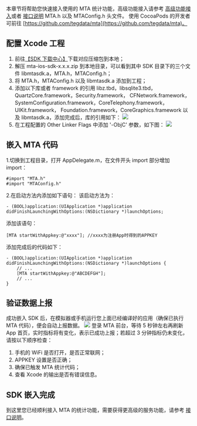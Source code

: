 本章节将帮助您快速接入使用的 MTA 统计功能，高级功能接入请参考 [高级功能接入](/document/product/549/14976)或者 [接口说明](/document/product/549/12859) MTA.h 以及 MTAConfig.h 头文件。
使用 CocoaPods 的开发者可前往 [https://github.com/tegdata/mta](https://github.com/tegdata/mta)。

## 配置 Xcode 工程
1. 前往[【SDK 下载中心】](http://mta.qq.com/mta/ctr_index/download)下载对应压缩包到本地；
2. 解压 mta-ios-sdk-x.x.x.zip 到本地目录，可以看到其中 SDK 目录下的三个文件 libmtasdk.a，MTA.h，MTAConfig.h；
3. 将 MTA.h，MTAConfig.h 以及 libmtasdk.a 添加到工程；
4. 添加以下库或者 framework 的引用 libz.tbd，libsqlite3.tbd，QuartzCore.framework，Security.framework， CFNetwork.framework，SystemConfiguration.framework，CoreTelephony.framework[]()，UIKit.framework， Foundation.framework，CoreGraphics.framework 以及 libmtasdk.a，添加完成后，库的引用如下：
![](https://mc.qcloudimg.com/static/img/2cbe5ee05515acbff5c3e05e98d777a9/image.png)
5. 在工程配置的 Other Linker Flags 中添加 '-ObjC' 参数，如下图：
![](https://mc.qcloudimg.com/static/img/dbd8742a715f2e1b414b731b6b28743b/image.png)

## 嵌入 MTA 代码
1.切换到工程目录，打开 AppDelegate.m，在文件开头 import 部分增加 import：
```
#import "MTA.h"
#import "MTAConfig.h"
```
2.在启动方法内添加如下语句：
该启动方法为：

```
- (BOOL)application:(UIApplication *)application
didFinishLaunchingWithOptions:(NSDictionary *)launchOptions;
```
添加该语句：
```
[MTA startWithAppkey:@"xxxx"]; //xxxx为注册App时得到的APPKEY
```
添加完成后的代码如下：
```
- (BOOL)application:(UIApplication *)application
didFinishLaunchingWithOptions:(NSDictionary *)launchOptions {
    // ...
    [MTA startWithAppkey:@"ABCDEFGH"];
    // ...
}
```

## 验证数据上报
成功嵌入 SDK 后，在模拟器或手机运行您上面已经编译好的应用（确保已执行 MTA 代码），便会自动上报数据。
![](https://mc.qcloudimg.com/static/img/4b864a1a4a7a2cfbb70e73a86a30fef3/image.png)
登录 MTA 前台，等待 5 秒钟左右再刷新 App 首页，实时指标将有变化，表示已成功上报；若超过 3 分钟指标仍未变化，请按以下顺序检查：
1. 手机的 WiFi 是否打开，是否正常联网；
2. APPKEY 设置是否正确；
3. 确保已触发 MTA 统计代码；
4. 查看 Xcode 的输出是否有错误信息。

## SDK 嵌入完成
到这里您已经顺利接入 MTA 的统计功能，需要获得更高级的服务功能，请参考 [接口说明](https://cloud.tencent.com/document/product/549/12859)。
